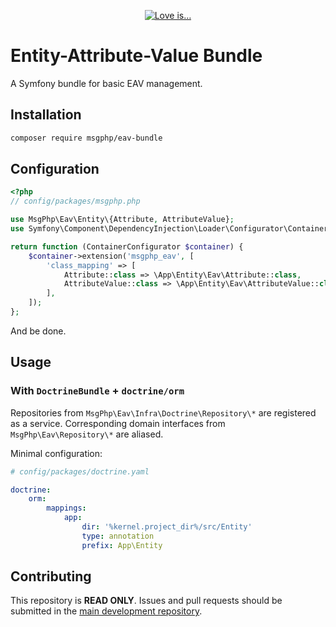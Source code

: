 <p align="center"><a href="https://msgphp.github.io/"><img src="https://raw.githubusercontent.com/msgphp/msgphp.github.io/master/assets/love_is_med.png" alt="Love is…"></a></p>

# Entity-Attribute-Value Bundle

A Symfony bundle for basic EAV management.

## Installation

```bash
composer require msgphp/eav-bundle
```

## Configuration

```php
<?php
// config/packages/msgphp.php

use MsgPhp\Eav\Entity\{Attribute, AttributeValue};
use Symfony\Component\DependencyInjection\Loader\Configurator\ContainerConfigurator;

return function (ContainerConfigurator $container) {
    $container->extension('msgphp_eav', [
        'class_mapping' => [
            Attribute::class => \App\Entity\Eav\Attribute::class,
            AttributeValue::class => \App\Entity\Eav\AttributeValue::class,
        ],
    ]);
};
```

And be done.

## Usage

### With `DoctrineBundle` + `doctrine/orm`

Repositories from `MsgPhp\Eav\Infra\Doctrine\Repository\*` are registered as a service. Corresponding domain interfaces
from  `MsgPhp\Eav\Repository\*` are aliased.

Minimal configuration:

```yaml
# config/packages/doctrine.yaml

doctrine:
    orm:
        mappings:
            app:
                dir: '%kernel.project_dir%/src/Entity'
                type: annotation
                prefix: App\Entity
```

## Contributing

This repository is **READ ONLY**. Issues and pull requests should be submitted in the
[main development repository](https://github.com/msgphp/msgphp).
